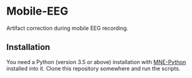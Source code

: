 # Mobile-EEG

Artifact correction during mobile EEG recording.


## Installation

You need a Python (version 3.5 or above) installation with [MNE-Python](https://mne.tools) installed into it. Clone this repository somewhere and run the scripts.

